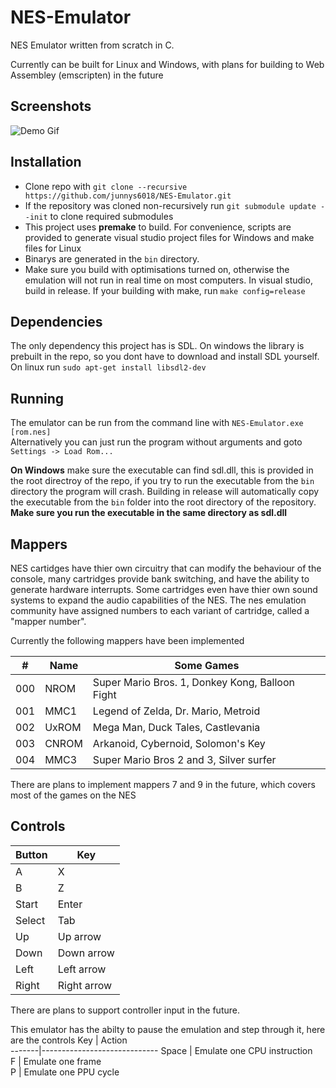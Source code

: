 # NES-Emulator
NES Emulator written from scratch in C.  
  
Currently can be built for Linux and Windows, with plans for building to Web Assembley (emscripten) in the future

## Screenshots
![Demo Gif](media/demo.gif)

## Installation 
- Clone repo with `git clone --recursive https://github.com/junnys6018/NES-Emulator.git`
- If the repository was cloned non-recursively run `git submodule update --init` to clone required submodules
- This project uses **premake** to build. For convenience, scripts are provided to generate visual studio project files for Windows and make files for Linux
- Binarys are generated in the `bin` directory.
- Make sure you build with optimisations turned on, otherwise the emulation will not run in real time on most computers. In visual studio, build in release. If your building with make, run `make config=release`

## Dependencies
The only dependency this project has is SDL. On windows the library is prebuilt in the repo, so you dont have to download and install SDL yourself.  
On linux run `sudo apt-get install libsdl2-dev`

## Running 
The emulator can be run from the command line with `NES-Emulator.exe [rom.nes]`  
Alternatively you can just run the program without arguments and goto `Settings -> Load Rom...` 

**On Windows** make sure the executable can find sdl.dll, this is provided in the root directroy of the repo, if you try to run the executable from the `bin` directory the program will crash. Building in release will automatically copy the executable from the `bin` folder into the root directory of the repository. **Make sure you run the executable in the same directory as sdl.dll**

## Mappers
NES cartidges have thier own circuitry that can modify the behaviour of the console, many cartridges provide bank switching, and have the ability to generate hardware interrupts. Some cartridges even have thier own sound systems to expand the audio capabilities of the NES. The nes emulation community have assigned numbers to each variant of cartridge, called a "mapper number". 

Currently the following mappers have been implemented

 \#  | Name  | Some Games
-----|-------|--------------------------------------------------
 000 | NROM  | Super Mario Bros. 1, Donkey Kong, Balloon Fight
 001 | MMC1  | Legend of Zelda, Dr. Mario, Metroid
 002 | UxROM | Mega Man, Duck Tales, Castlevania
 003 | CNROM | Arkanoid, Cybernoid, Solomon's Key
 004 | MMC3  | Super Mario Bros 2 and 3, Silver surfer  
 
There are plans to implement mappers 7 and 9 in the future, which covers most of the games on the NES

## Controls
Button | Key         
-------|-------------
A      | X           
B      | Z           
Start  | Enter       
Select | Tab 
Up     | Up arrow    
Down   | Down arrow  
Left   | Left arrow  
Right  | Right arrow 

There are plans to support controller input in the future.  
  
This emulator has the abilty to pause the emulation and step through it, here are the controls 
Key    | Action         
-------|-----------------------------
Space  | Emulate one CPU instruction           
F      | Emulate one frame           
P      | Emulate one PPU cycle
